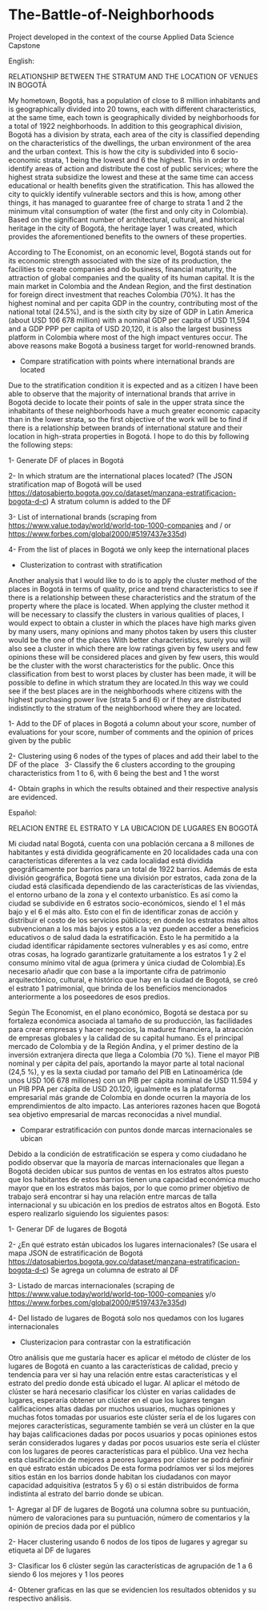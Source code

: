 # The-Battle-of-Neighborhoods
Project developed in the context of the course Applied Data Science Capstone

English:


RELATIONSHIP BETWEEN THE STRATUM AND THE LOCATION OF VENUES IN BOGOTÁ

My hometown, Bogotá, has a population of close to 8 million inhabitants and is geographically divided into 20 towns, each with different characteristics, at the same time, each town is geographically divided by neighborhoods for a total of 1922 neighborhoods. In addition to this geographical division, Bogotá has a division by strata, each area of the city is classified depending on the characteristics of the dwellings, the urban environment of the area and the urban context. This is how the city is subdivided into 6 socio-economic strata, 1 being the lowest and 6 the highest. This in order to identify areas of action and distribute the cost of public services; where the highest strata subsidize the lowest and these at the same time can access educational or health benefits given the stratification. This has allowed the city to quickly identify vulnerable sectors and this is how, among other things, it has managed to guarantee free of charge to strata 1 and 2 the minimum vital consumption of water (the first and only city in Colombia). Based on the significant number of architectural, cultural, and historical heritage in the city of Bogotá, the heritage layer 1 was created, which provides the aforementioned benefits to the owners of these properties.

According to The Economist, on an economic level, Bogotá stands out for its economic strength associated with the size of its production, the facilities to create companies and do business, financial maturity, the attraction of global companies and the quality of its human capital. It is the main market in Colombia and the Andean Region, and the first destination for foreign direct investment that reaches Colombia (70%). It has the highest nominal and per capita GDP in the country, contributing most of the national total (24.5%), and is the sixth city by size of GDP in Latin America (about USD 106 678 million) with a nominal GDP per capita of USD 11,594 and a GDP PPP per capita of USD 20,120, it is also the largest business platform in Colombia where most of the high impact ventures occur. The above reasons make Bogotá a business target for world-renowned brands.


* Compare stratification with points where international brands are located

Due to the stratification condition it is expected and as a citizen I have been able to observe that the majority of international brands that arrive in Bogotá decide to locate their points of sale in the upper strata since the inhabitants of these neighborhoods have a much greater economic capacity than in the lower strata, so the first objective of the work will be to find if there is a relationship between brands of international stature and their location in high-strata properties in Bogotá. I hope to do this by following the following steps:

  1- Generate DF of places in Bogotá
  
  2- In which stratum are the international places located? (The JSON stratification map of Bogotá will be used https://datosabierto.bogota.gov.co/dataset/manzana-estratificacion-bogota-d-c) A stratum column is added to the DF
  
  3- List of international brands (scraping from https://www.value.today/world/world-top-1000-companies and / or https://www.forbes.com/global2000/#5197437e335d)
  
  4- From the list of places in Bogotá we only keep the international places
  
  

* Clusterization to contrast with stratification

Another analysis that I would like to do is to apply the cluster method of the places in Bogotá in terms of quality, price and trend characteristics to see if there is a relationship between these characteristics and the stratum of the property where the place is located. When applying the cluster method it will be necessary to classify the clusters in various qualities of places, I would expect to obtain a cluster in which the places have high marks given by many users, many opinions and many photos taken by users this cluster would be the one of the places With better characteristics, surely you will also see a cluster in which there are low ratings given by few users and few opinions these will be considered places and given by few users, this would be the cluster with the worst characteristics for the public. Once this classification from best to worst places by cluster has been made, it will be possible to define in which stratum they are located.In this way we could see if the best places are in the neighborhoods where citizens with the highest purchasing power live (strata 5 and 6) or if they are distributed indistinctly to the stratum of the neighborhood where they are located.

  1- Add to the DF of places in Bogotá a column about your score, number of evaluations for your score, number of comments and the opinion of prices given by the public
  
  2- Clustering using 6 nodes of the types of places and add their label to the DF of the place
 
  3- Classify the 6 clusters according to the grouping characteristics from 1 to 6, with 6 being the best and 1 the worst
  
  4- Obtain graphs in which the results obtained and their respective analysis are evidenced.


Español:

RELACION ENTRE EL ESTRATO Y LA UBICACION DE LUGARES EN BOGOTÁ

Mi ciudad natal Bogotá, cuenta con una población cercana a 8 millones de habitantes y está dividida geográficamente en 20 localidades cada una con características diferentes a la vez cada localidad está dividida geográficamente por barrios para un total de 1922 barrios. Además de esta división geográfica, Bogotá tiene una división por estratos, cada zona de la ciudad está clasificada dependiendo de las características de las viviendas, el entorno urbano de la zona y el contexto urbanístico. Es así como la ciudad se subdivide en 6 estratos socio-económicos, siendo el 1 el más bajo y el 6 el más alto. Esto con el fin de identificar zonas de acción y distribuir el costo de los servicios públicos; en donde los estratos más altos subvencionan a los más bajos y estos a la vez pueden acceder a beneficios educativos o de salud dada la estratificación. Esto le ha permitido a la ciudad identificar rápidamente sectores vulnerables y es así como, entre otras cosas, ha logrado garantizarle gratuitamente a los estratos 1 y 2 el consumo mínimo vital de agua (primera y única ciudad de Colombia).Es necesario añadir que con base a la importante cifra de patrimonio arquitectónico, cultural, e histórico que hay en la ciudad de Bogotá, se creó el estrato 1 patrimonial, que brinda de los beneficios mencionados anteriormente a los poseedores de esos predios.

Según The Economist, en el plano económico, Bogotá se destaca por su fortaleza económica asociada al tamaño de su producción, las facilidades para crear empresas y hacer negocios, la madurez financiera, la atracción de empresas globales y la calidad de su capital humano. Es el principal mercado de Colombia y de la Región Andina, y el primer destino de la inversión extranjera directa que llega a Colombia (70 %). Tiene el mayor PIB nominal y per cápita del país, aportando la mayor parte al total nacional (24,5 %), y es la sexta ciudad por tamaño del PIB en Latinoamérica (de unos USD 106 678 millones) con un PIB per cápita nominal de USD 11.594 y un PIB PPA per cápita de USD 20.120, igualmente es la plataforma empresarial más grande de Colombia en donde ocurren la mayoría de los emprendimientos de alto impacto. Las anteriores razones hacen que Bogotá sea objetivo empresarial de marcas reconocidas a nivel mundial.


* Comparar estratificación con puntos donde marcas internacionales se ubican

Debido a la condición de estratificación se espera y como ciudadano he podido observar que la mayoría de marcas internacionales que llegan a Bogotá deciden ubicar sus puntos de ventas en los estratos altos puesto que los habitantes de estos barrios tienen una capacidad económica mucho mayor que en los estratos más bajos, por lo que como primer objetivo de trabajo será encontrar si hay una relación entre marcas de talla internacional y su ubicación en los predios de estratos altos en Bogotá. Esto espero realizarlo siguiendo los siguientes pasos: 

  1- Generar DF de lugares de Bogotá 
  
  2- ¿En qué estrato están ubicados los lugares internacionales? (Se usara el mapa JSON de estratificación de Bogotá https://datosabiertos.bogota.gov.co/dataset/manzana-estratificacion-bogota-d-c) Se agrega un columna de estrato al DF
  
  3- Listado de marcas internacionales (scraping de https://www.value.today/world/world-top-1000-companies y/o https://www.forbes.com/global2000/#5197437e335d)
  
  4- Del listado de lugares de Bogotá solo nos quedamos con los lugares internacionales
  
  

* Clusterizacion para contrastar con la estratificación

Otro análisis que me gustaría hacer es aplicar el método de clúster de los lugares de Bogotá en cuanto a las características de calidad, precio y tendencia para ver si hay una relación entre estas características y el estrato del predio donde está ubicado el lugar. Al aplicar el método de clúster se hará necesario clasificar los clúster en varias calidades de lugares, esperaría obtener un clúster en el que los lugares tengan calificaciones altas dadas por muchos usuarios, muchas opiniones y muchas fotos tomadas por usuarios este clúster sería el de los lugares con mejores características, seguramente también se verá un clúster en la que hay bajas calificaciones dadas por pocos usuarios y pocas opiniones estos serán considerados lugares  y dadas por pocos usuarios este sería el clúster con los lugares de peores características para el público. Una vez hecha esta clasificación de mejores a peores lugares por clúster se podrá definir en qué estrato están ubicados De esta forma podríamos ver si los mejores sitios están en los barrios donde habitan los ciudadanos con mayor capacidad adquisitiva (estratos 5 y 6)  o si están distribuidos de forma indistinta al estrato del barrio donde se ubican.

  1- Agregar al DF de lugares de Bogotá una columna sobre su puntuación, número de valoraciones para su puntuación, número de comentarios y la opinión de precios dada por el público
  
  2- Hacer clustering usando 6 nodos de los tipos de lugares y agregar su etiqueta al DF de lugares
  
  3- Clasificar los 6 clúster según las características de agrupación de 1 a 6 siendo 6 los mejores y 1 los peores 
  
  4- Obtener graficas en las que se evidencien los resultados obtenidos y su respectivo análisis.


